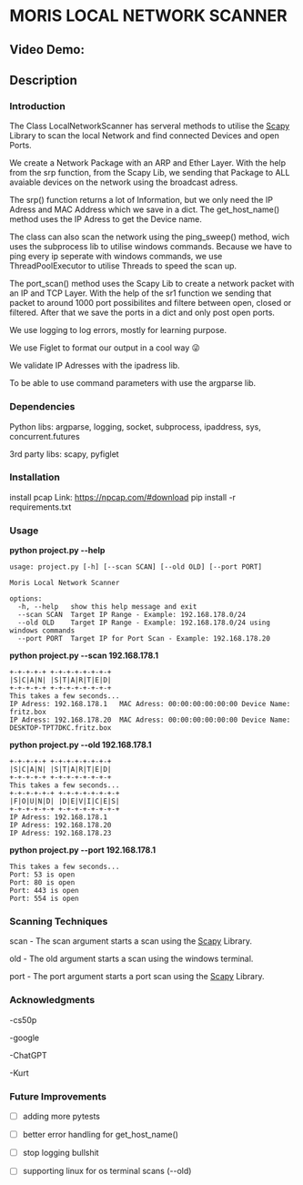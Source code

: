 # MORIS LOCAL NETWORK SCANNER
## Video Demo:  <URL HERE>
## Description
### Introduction
The Class LocalNetworkScanner has serveral methods to utilise the [Scapy](https://pypi.org/project/scapy-python3/) Library to scan the local Network and find connected Devices and open Ports. 

We create a Network Package with an ARP and Ether Layer. With the help from the srp function, from the Scapy Lib, we sending that Package to ALL avaiable devices on the network using the broadcast adress. 

The srp() function returns a lot of Information, but we only need the IP Adress and MAC Address which we save in a dict.
The get_host_name() method uses the IP Adress to get the Device name.

The class can also scan the network using the ping_sweep() method, wich uses the subprocess lib to utilise windows commands.
Because we have to ping every ip seperate with windows commands, we use ThreadPoolExecutor to utilise Threads to speed the scan up. 

The port_scan() method uses the Scapy Lib to create a network packet with an IP and TCP Layer. With the help of the sr1 function we sending that packet to around 1000 port possibilites and filtere between open, closed or filtered. After that we save the ports in a dict and only post open ports.

We use logging to log errors, mostly for learning purpose.

We use Figlet to format our output in a cool way :stuck_out_tongue_winking_eye:

We validate IP Adresses with the ipadress lib.

To be able to use command parameters with use the argparse lib.

### Dependencies
Python libs: argparse, logging, socket, subprocess, ipaddress, sys, concurrent.futures

3rd party libs: scapy, pyfiglet

### Installation
install pcap
Link: https://npcap.com/#download
pip install -r requirements.txt

### Usage 
**python project.py --help**
```
usage: project.py [-h] [--scan SCAN] [--old OLD] [--port PORT]

Moris Local Network Scanner

options:
  -h, --help   show this help message and exit
  --scan SCAN  Target IP Range - Example: 192.168.178.0/24
  --old OLD    Target IP Range - Example: 192.168.178.0/24 using windows commands
  --port PORT  Target IP for Port Scan - Example: 192.168.178.20
```
**python project.py --scan 192.168.178.1**
```
+-+-+-+-+ +-+-+-+-+-+-+-+
|S|C|A|N| |S|T|A|R|T|E|D|
+-+-+-+-+ +-+-+-+-+-+-+-+
This takes a few seconds...
IP Adress: 192.168.178.1   MAC Adress: 00:00:00:00:00:00 Device Name: fritz.box
IP Adress: 192.168.178.20  MAC Adress: 00:00:00:00:00:00 Device Name: DESKTOP-TPT7DKC.fritz.box
```
**python project.py --old 192.168.178.1**
```
+-+-+-+-+ +-+-+-+-+-+-+-+
|S|C|A|N| |S|T|A|R|T|E|D|
+-+-+-+-+ +-+-+-+-+-+-+-+
This takes a few seconds...
+-+-+-+-+-+ +-+-+-+-+-+-+-+
|F|O|U|N|D| |D|E|V|I|C|E|S|
+-+-+-+-+-+ +-+-+-+-+-+-+-+
IP Adress: 192.168.178.1  
IP Adress: 192.168.178.20 
IP Adress: 192.168.178.23 
```
**python project.py --port  192.168.178.1**
```
This takes a few seconds...
Port: 53 is open
Port: 80 is open 
Port: 443 is open
Port: 554 is open
```

### Scanning Techniques
scan - The scan argument starts a scan using the [Scapy](https://pypi.org/project/scapy-python3/) Library.

old  - The old argument starts a scan using the windows terminal.

port - The port argument starts a port scan using the [Scapy](https://pypi.org/project/scapy-python3/) Library.

### Acknowledgments
-cs50p 

-google

-ChatGPT

-Kurt 


### Future Improvements
- [ ] adding more pytests
- [ ] better error handling for get_host_name()
- [ ] stop logging bullshit
- [ ] supporting linux for os terminal scans (--old)

